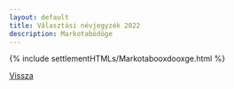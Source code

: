 ```yaml
---
layout: default
title: Választási névjegyzék 2022
description: Markotabödöge
---
```


{% include settlementHTMLs/Markotabooxdooxge.html %}

[Vissza](../)
